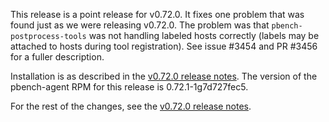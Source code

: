 This release is a point release for v0.72.0. It fixes one problem that was found just as we were releasing v0.72.0. The problem was that `pbench-postprocess-tools` was not handling labeled hosts correctly (labels may be attached to hosts during tool registration). See issue #3454 and PR #3456 for a fuller description.

Installation is as described in the [v0.72.0 release notes](https://github.com/distributed-system-analysis/pbench/releases/tag/v0.72.0). The version of the pbench-agent RPM for this release  is 0.72.1-1g7d727fec5.

For the rest of the changes, see the [v0.72.0 release notes](https://github.com/distributed-system-analysis/pbench/releases/tag/v0.72.0).
